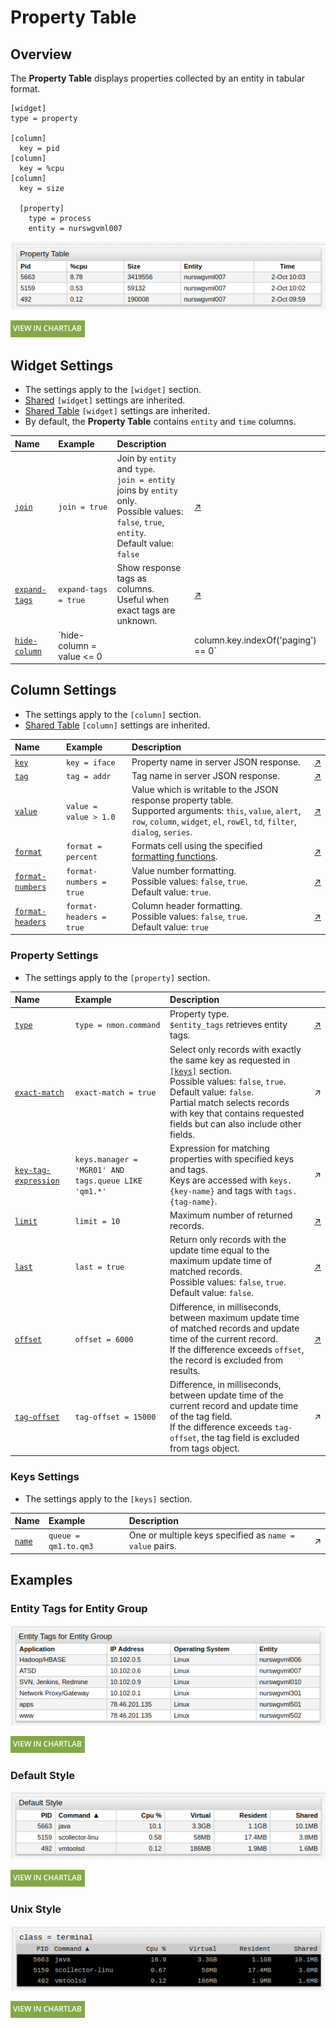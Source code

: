 # Property Table

## Overview

The **Property Table** displays properties collected by an entity in tabular format.

```ls
[widget]
type = property

[column]
  key = pid
[column]
  key = %cpu
[column]
  key = size

  [property]
    type = process
    entity = nurswgvml007
```

![](./images/property-table.png)

[![](../../images/button.png)](https://apps.axibase.com/chartlab/a0e3a687)

## Widget Settings

* The settings apply to the `[widget]` section.
* [Shared](../shared/README.md#widget-settings) `[widget]` settings are inherited.
* [Shared Table](../shared-table/README.md#widget-settings) `[widget]` settings are inherited.
* By default, the **Property Table** contains `entity` and `time` columns.

Name | Example | Description | &nbsp;
:--|:--|:--|:--
<a name="join"></a>[`join`](#join)|`join = true`|Join by `entity` and `type`.<br>`join = entity` joins by `entity` only.<br>Possible values: `false`, `true`, `entity`.<br>Default value: `false`|[↗](https://apps.axibase.com/chartlab/74da0392)|
<a name="expand-tags"></a>[`expand-tags`](#expand-tags)|`expand-tags = true`|Show response tags as columns.<br>Useful when exact tags are unknown.|[↗](https://apps.axibase.com/chartlab/35bca3ba)|
<a name="hide-column"></a>[`hide-column`](#hide-column)|`hide-column = value <= 0||column.key.indexOf('paging') == 0`|Hide columns based on [expression](https://axibase.com/docs/atsd/api/meta/expression.html).<br>Column is hidden when the expression is `true`.|[↗](https://apps.axibase.com/chartlab/f860126d)|

## Column Settings

* The settings apply to the `[column]` section.
* [Shared Table](../shared-table/README.md#column-settings) `[column]` settings are inherited.

Name | Example | Description | &nbsp;
:--|:--|:--|:--
<a name="key"></a>[`key`](#key)|`key = iface`|Property name in server JSON response.|[↗](https://apps.axibase.com/chartlab/a37ebd8e)|
<a name="tag"></a>[`tag`](#tag)|`tag = addr`|Tag name in server JSON response.|[↗](https://apps.axibase.com/chartlab/6ee401c6)|
<a name="value"></a>[`value`](#value)|`value = value > 1.0`|Value which is writable to the JSON response property table.<br>Supported arguments: `this`, `value`, `alert`, `row`, `column`, `widget`, `el`, `rowEl`, `td`, `filter`, `dialog`, `series`.|[↗](https://apps.axibase.com/chartlab/5a79a608)|
<a name="format"></a>[`format`](#format)|`format = percent`|Formats cell using the specified [formatting functions](../../syntax/format-settings.md).|[↗](https://apps.axibase.com/chartlab/60f38f69)|
<a name="format-numbers"></a>[`format-numbers`](#format-numbers)|`format-numbers = true`|Value number formatting.<br>Possible values: `false`, `true`.<br>Default value: `true`.|[↗](https://apps.axibase.com/chartlab/b33e79ea)|
<a name="format-headers"></a>[`format-headers`](#format-headers)|`format-headers = true`|Column header formatting.<br>Possible values: `false`, `true`.<br>Default value: `true`|[↗](https://apps.axibase.com/chartlab/9b9f9f90)|

### Property Settings

* The settings apply to the `[property]` section.

Name | Example | Description | &nbsp;
:--|:--|:--|:--
<a name="type"></a>[`type`](#type)|`type = nmon.command`|Property type.<br>`$entity_tags` retrieves entity tags.| [↗](https://apps.axibase.com/chartlab/194ca582)
<a name="exact-match"></a>[`exact-match`](#exact-match)|`exact-match = true`|Select only records with exactly the same key as requested in [`[keys]`](#keys-settings) section.<br>Possible values: `false`, `true`.<br>Default value: `false`.<br>Partial match selects records with key that contains requested fields but can also include other fields.|↗
<a name="keys-tag-expression"></a>[`key-tag-expression`](#keys-manager)|`keys.manager = 'MGR01' AND tags.queue LIKE 'qm1.*'`|Expression for matching properties with specified keys and tags.<br>Keys are accessed with `keys.{key-name}` and tags with `tags.{tag-name}`.|↗
<a name="limit"></a>[`limit`](#limit)|`limit = 10`|Maximum number of returned records.|[↗](https://apps.axibase.com/chartlab/7cc3c6cc)
<a name="last"></a>[`last`](#last)|`last = true`|Return only records with the update time equal to the maximum update time of matched records.<br>Possible values: `false`, `true`.<br>Default value: `false`.|[↗](https://apps.axibase.com/chartlab/11f2baf7)
<a name="offset"></a>[`offset`](#offset)|`offset = 6000`|Difference, in milliseconds, between maximum update time of matched records and update time of the current record.<br>If the difference exceeds `offset`, the record is excluded from results.|[↗](https://apps.axibase.com/chartlab/7c7de881)
<a name="tag-offset"></a>[`tag-offset`](#tag-offset)|`tag-offset = 15000`|Difference, in milliseconds, between update time of the current record and update time of the tag field.<br>If the difference exceeds `tag-offset`, the tag field is excluded from tags object.|↗

### Keys Settings

* The settings apply to the `[keys]` section.

Name | Example | Description | &nbsp;
:--|:--|:--|:--
<a name="name"></a>[`name`](#name)|`queue = qm1.to.qm3`|One or multiple keys specified as `name = value` pairs.|↗

## Examples

### Entity Tags for Entity Group

![](./images/entity-tags-for-entity-groups.png)

[![](../../images/button.png)](https://apps.axibase.com/chartlab/09255557)

### Default Style

![](./images/default-style.png)

[![](../../images/button.png)](https://apps.axibase.com/chartlab/fc06d6f0)

### Unix Style

![](./images/class-terminal.png)

[![](../../images/button.png)](https://apps.axibase.com/chartlab/a1b538a8)
